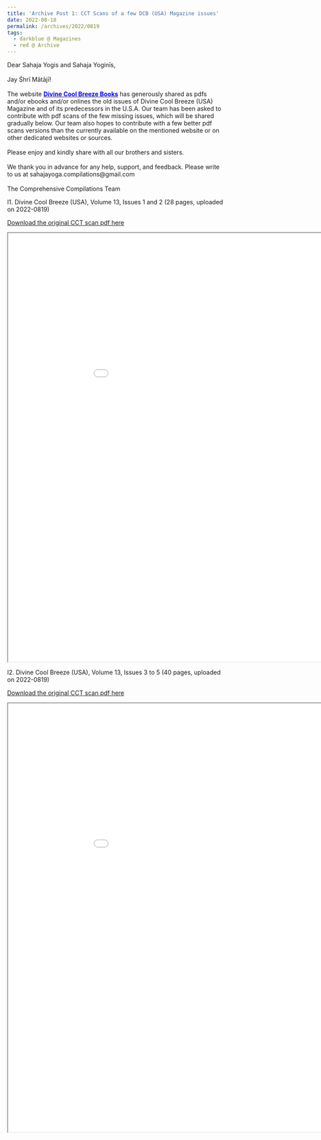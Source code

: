 ```yaml
---
title: 'Archive Post 1: CCT Scans of a few DCB (USA) Magazine issues'
date: 2022-08-18
permalink: /archives/2022/0819
tags:
  - darkblue @ Magazines
  - red @ Archive
---
```


<p>
Dear Sahaja Yogis and Sahaja Yoginīs,<br>
<br>
Jay Śhrī Mātājī!<br>
<br>
The website <a href="https://www.divinecoolbreeze.com/collection/magazines"> <font color="blue"><b>Divine Cool Breeze Books</b></font></a> has generously shared as pdfs and/or ebooks and/or onlines the old issues of Divine Cool Breeze (USA) Magazine and of its predecessors in the U.S.A. Our team has been asked to contribute with pdf scans of the few missing issues, which will be shared gradually below. Our team also hopes to contribute with a few better pdf scans versions than the currently available on the mentioned website or on other dedicated websites or sources.<br>
<br>
Please enjoy and kindly share with all our brothers and sisters.<br>
<br>
We thank you in advance for any help, support, and feedback. Please write to us at sahajayoga.compilations@gmail.com<br>
<br>
The Comprehensive Compilations Team<br>
</p>


I1. Divine Cool Breeze (USA), Volume 13, Issues 1 and 2 (28 pages, uploaded on 2022-0819)

[Download the original CCT scan pdf here](https://bit.ly/3pu4xwO)

<iframe src="/pdf/?usedownload=true#/files/DCB_13-1-2-compressed_CCT_Scans_Collection.pdf" width="1000px" height="1000px"></iframe>

<br>

I2. Divine Cool Breeze (USA), Volume 13, Issues 3 to 5 (40 pages, uploaded on 2022-0819)

[Download the original CCT scan pdf here](https://bit.ly/3Civprf)

<iframe src="/pdf/?usedownload=true#/files/DCB_13-3-5-compressed_CCT_Scans_Collection.pdf" width="1000px" height="1000px"></iframe>